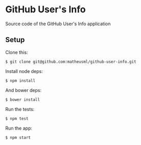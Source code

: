 # GitHub User's Info

Source code of the GitHub User's Info application

## Setup
Clone this:
```
$ git clone git@github.com:matheusml/github-user-info.git
```

Install node deps:

```
$ npm install
```

And bower deps:
```
$ bower install
```

Run the tests:
```
$ npm test
```

Run the app:
```
$ npm start
```

